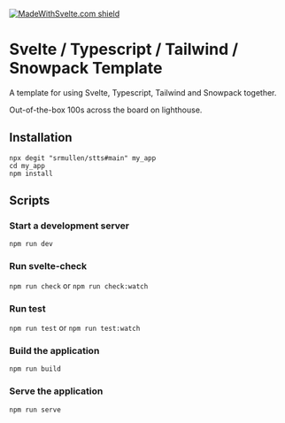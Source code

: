 [![MadeWithSvelte.com shield](https://madewithsvelte.com/storage/repo-shields/2959-shield.svg)](https://madewithsvelte.com/p/stts/shield-link)


Svelte / Typescript / Tailwind / Snowpack Template
==================================================

A template for using Svelte, Typescript, Tailwind and Snowpack together.

Out-of-the-box 100s across the board on lighthouse.

Installation
------------

```
npx degit "srmullen/stts#main" my_app
cd my_app
npm install
```

Scripts
-------

### Start a development server

`npm run dev`

### Run svelte-check

`npm run check`
or
`npm run check:watch`

### Run test

`npm run test`
or
`npm run test:watch`

### Build the application

`npm run build`

### Serve the application

`npm run serve`
